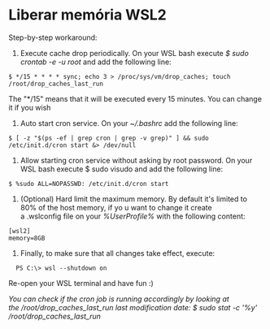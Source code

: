 # Liberar memória WSL2

Step-by-step workaround:

1. Execute cache drop periodically. On your WSL bash execute _$ sudo crontab -e -u root_ and add the following line:
~~~ terminal
$ */15 * * * * sync; echo 3 > /proc/sys/vm/drop_caches; touch /root/drop_caches_last_run
~~~
The "*/15" means that it will be executed every 15 minutes. You can change it if you wish

1. Auto start cron service. On your _~/.bashrc_ add the following line:
~~~ terminal
$ [ -z "$(ps -ef | grep cron | grep -v grep)" ] && sudo /etc/init.d/cron start &> /dev/null
~~~

1. Allow starting cron service without asking by root password. On your WSL bash execute $ sudo visudo and add the following line:
~~~ terminal
$ %sudo ALL=NOPASSWD: /etc/init.d/cron start
~~~

1. (Optional) Hard limit the maximum memory. By default it's limited to 80% of the host memory, if yo	u want to change it create a .wslconfig file on your _%UserProfile%_ with the following content:
~~~
[wsl2]
memory=8GB
~~~

1. Finally, to make sure that all changes take effect, execute:
~~~ terminal
  PS C:\> wsl --shutdown on
~~~
Re-open your WSL terminal and have fun :)

_You can check if the cron job is running accordingly by looking at the /root/drop_caches_last_run last modification date: $ sudo stat -c '%y' /root/drop_caches_last_run_